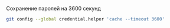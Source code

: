 Сохранение паролей на 3600 секунд
```bash
git config --global credential.helper 'cache --timeout 3600'
```